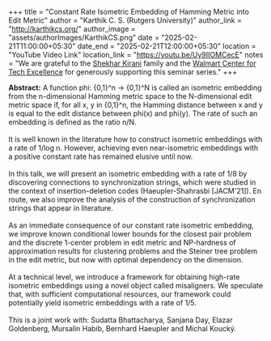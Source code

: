 +++
title = "Constant Rate Isometric Embedding of Hamming Metric into Edit Metric"
author = "Karthik C. S. (Rutgers University)"
author_link = "http://karthikcs.org/"
author_image = "assets/authorImages/KarthikCS.png"
date = "2025-02-21T11:00:00+05:30"
date_end = "2025-02-21T12:00:00+05:30"
location = "YouTube Video Link"
location_link = "https://youtu.be/Uy9IIOMCecE"
notes = "We are grateful to the <a href = "https://www.accel.com/people/shekhar-kirani" target= "_blank">Shekhar Kirani</a> family and the <a href = "https://www.csa.iisc.ac.in/cfe-walmart/" target= "_blank">Walmart Center for Tech Excellence</a> for generously supporting this seminar series."
+++

<b>Abstract:</b>
A function phi: {0,1}^n -> {0,1}^N is called an isometric embedding from the n-dimensional Hamming metric space to the N-dimensional edit metric space if, for all x, y in {0,1}^n, the Hamming distance between x and y is equal to the edit distance between phi(x) and phi(y). The rate of such an embedding is defined as the ratio n/N.
<br><br>
It is well known in the literature how to construct isometric embeddings with a rate of 1/log n. However, achieving even near-isometric embeddings with a positive constant rate has remained elusive until now.
<br><br>
In this talk, we will present an isometric embedding with a rate of 1/8 by discovering connections to synchronization strings, which were studied in the context of insertion-deletion codes (Haeupler-Shahrasbi [JACM'21]).
En route, we also improve the analysis of the construction of synchronization strings that appear in literature. 
<br><br>
As an immediate consequence of our constant rate isometric embedding, we improve known conditional lower bounds for the closest pair problem and the discrete 1-center problem in edit metric and NP-hardness of approximation results for clustering problems and the Steiner tree problem in the edit metric, but now with optimal dependency on the dimension.
<br><br>
At a technical level, we introduce a framework for obtaining high-rate isometric embeddings using a novel object called misaligners. We speculate that, with sufficient computational resources, our framework could potentially yield isometric embeddings with a rate of 1/5.
<br><br>
This is a joint work with: Sudatta Bhattacharya, Sanjana Day, Elazar Goldenberg, Mursalin Habib, Bernhard Haeupler and Michal Koucký.